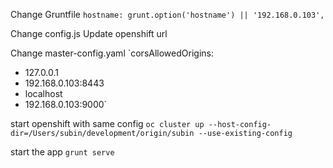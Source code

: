 



Change Gruntfile 
`hostname: grunt.option('hostname') || '192.168.0.103',`

Change config.js
Update openshift url

Change master-config.yaml
`corsAllowedOrigins:
 - 127.0.0.1
 - 192.168.0.103:8443
 - localhost
 - 192.168.0.103:9000`


start openshift with same config
`oc cluster up --host-config-dir=/Users/subin/development/origin/subin --use-existing-config`


start the app 
`grunt serve`

